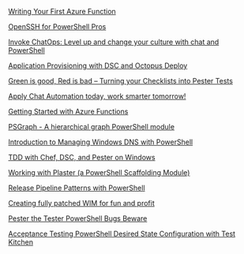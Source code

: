 ﻿[Writing Your First Azure Function](Writing%20Your%20First%20Azure%20Function.md)


[OpenSSH for PowerShell Pros](OpenSSH%20for%20PowerShell%20Pros.md)


[Invoke ChatOps: Level up and change your culture with chat and PowerShell](Invoke%20ChatOps%20Level%20up%20and%20change%20your%20culture%20with%20chat%20and%20PowerShell.md)


[Application Provisioning with DSC and Octopus Deploy](Application%20Provisioning%20with%20DSC%20and%20Octopus%20Deploy.md)


[Green is good, Red is bad – Turning your Checklists into Pester Tests](Green%20is%20good%20Red%20is%20bad%20–%20Turning%20your%20Checklists%20into%20Pester%20Tests.md)


[Apply Chat Automation today, work smarter tomorrow!](Apply%20Chat%20Automation%20today%20work%20smarter%20tomorrow!.md)


[Getting Started with Azure Functions](Getting%20Started%20with%20Azure%20Functions.md)


[PSGraph - A hierarchical graph PowerShell module](PSGraph%20-%20A%20hierarchical%20graph%20PowerShell%20module.md)


[Introduction to Managing Windows DNS with PowerShell](Introduction%20to%20Managing%20Windows%20DNS%20with%20PowerShell.md)


[TDD with Chef, DSC, and Pester on Windows](TDD%20with%20Chef%20DSC%20and%20Pester%20on%20Windows.md)


[Working with Plaster (a PowerShell Scaffolding Module)](Working%20with%20Plaster%20(a%20PowerShell%20Scaffolding%20Module).md)


[Release Pipeline Patterns with PowerShell](Release%20Pipeline%20Patterns%20with%20PowerShell.md)


[Creating fully patched WIM for fun and profit](Creating%20fully%20patched%20WIM%20for%20fun%20and%20profit.md)


[Pester the Tester PowerShell Bugs Beware](Pester%20the%20Tester%20PowerShell%20Bugs%20Beware.md)


[Acceptance Testing PowerShell Desired State Configuration with Test Kitchen](Acceptance%20Testing%20PowerShell%20Desired%20State%20Configuration%20with%20Test%20Kitchen.md)


